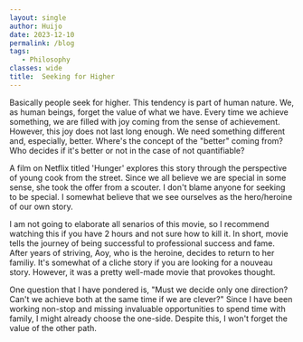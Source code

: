 ```yaml
---
layout: single
author: Huijo
date: 2023-12-10
permalink: /blog
tags:
   - Philosophy
classes: wide
title:  Seeking for Higher
---
```


Basically people seek for higher.
This tendency is part of human nature. We, as human beings, forget the value of what we have.
Every time we achieve something, we are filled with joy coming from the sense of achievement.
However, this joy does not last long enough.
We need something different and, especially, better.
Where's the concept of the "better" coming from? Who decides if it's better or not in the case of not quantifiable?

A film on Netflix titled 'Hunger' explores this story through the perspective of young cook from the street.
Since we all believe we are special in some sense, she took the offer from a scouter.
I don't blame anyone for seeking to be special.
I somewhat believe that we see ourselves as the hero/heroine of our own story.

I am not going to elaborate all senarios of this movie, so I recommend watching this if you have 2 hours and not sure how to kill it.
In short, movie tells the journey of being successful to professional success and fame. After years of striving, Aoy, who is the heroine, decides to return to her familiy.
It's somewhat of a cliche story if you are looking for a nouveau story.
However, it was a pretty well-made movie that provokes thought.

One question that I have pondered is, "Must we decide only one direction? Can't we achieve both at the same time if we are clever?"
Since I have been working non-stop and missing invaluable opportunities to spend time with family, I might already choose the one-side.
Despite this, I won't forget the value of the other path.